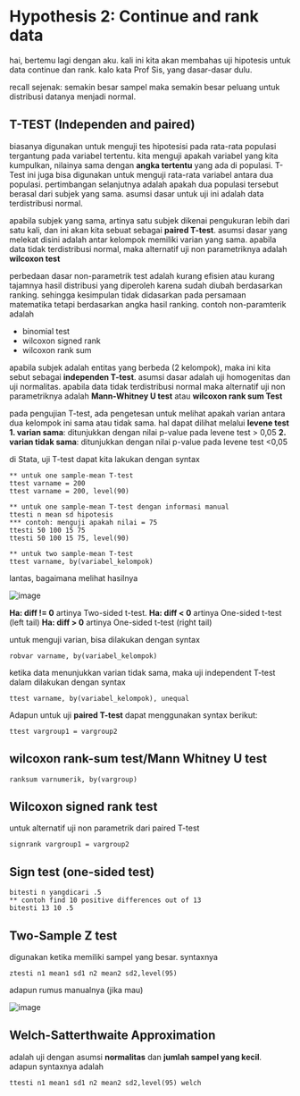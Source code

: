 # Hypothesis 2: Continue and rank data

hai, bertemu lagi dengan aku. kali ini kita akan membahas uji hipotesis untuk data continue dan rank. kalo kata Prof Sis, yang dasar-dasar dulu.

recall sejenak: semakin besar sampel maka semakin besar peluang untuk distribusi datanya menjadi normal.

## T-TEST (Independen and paired)
biasanya digunakan untuk menguji tes hipotesisi  pada rata-rata populasi tergantung pada variabel tertentu. kita menguji apakah variabel yang kita kumpulkan, nilainya sama dengan **angka tertentu** yang ada di populasi. T-Test ini juga bisa digunakan untuk menguji rata-rata variabel antara dua populasi. pertimbangan selanjutnya adalah apakah dua populasi tersebut berasal dari subjek yang sama. asumsi dasar untuk uji ini adalah data terdistribusi normal.

apabila subjek yang sama, artinya satu subjek dikenai pengukuran lebih dari satu kali, dan ini akan kita sebuat sebagai **paired T-test**. asumsi dasar yang melekat disini adalah antar kelompok memiliki varian yang sama. apabila data tidak terdistribusi normal, maka alternatif uji non parametriknya adalah **wilcoxon test**

perbedaan dasar non-parametrik test adalah kurang efisien atau kurang tajamnya hasil distribusi yang diperoleh karena sudah diubah berdasarkan ranking. sehingga kesimpulan tidak didasarkan pada persamaan matematika tetapi berdasarkan angka hasil ranking. contoh non-paramterik adalah
- binomial test
- wilcoxon signed rank
- wilcoxon rank sum

apabila subjek adalah entitas yang berbeda (2 kelompok), maka ini kita sebut sebagai **independen T-test**. asumsi dasar adalah uji homogenitas dan uji normalitas. apabila data tidak terdistribusi normal maka alternatif uji non parametriknya adalah **Mann-Whitney U test** atau **wilcoxon rank sum Test**

pada pengujian T-test, ada pengetesan untuk melihat apakah varian antara dua kelompok ini sama atau tidak sama. hal dapat dilihat melalui **levene test**
  **1. varian sama**: ditunjukkan dengan nilai p-value pada levene test > 0,05
  **2. varian tidak sama**: ditunjukkan dengan nilai p-value pada levene test <0,05

di Stata, uji T-test dapat kita lakukan dengan syntax
```
** untuk one sample-mean T-test
ttest varname = 200
ttest varname = 200, level(90)

** untuk one sample-mean T-test dengan informasi manual
ttesti n mean sd hipotesis
*** contoh: menguji apakah nilai = 75
ttesti 50 100 15 75
ttesti 50 100 15 75, level(90)

** untuk two sample-mean T-test
ttest varname, by(variabel_kelompok)
```
lantas, bagaimana melihat hasilnya

![image](https://github.com/user-attachments/assets/b379fac7-a953-498d-89bf-d13be26dc4bb)

**Ha: diff != 0** artinya	Two-sided t-test.
**Ha: diff < 0**	artinya One-sided t-test (left tail)
**Ha: diff > 0**	artinya One-sided t-test (right tail)

untuk menguji varian, bisa dilakukan dengan syntax

```
robvar varname, by(variabel_kelompok)
```

ketika data menunjukkan varian tidak sama, maka uji independent T-test dalam dilakukan dengan syntax
```
ttest varname, by(variabel_kelompok), unequal
```

Adapun untuk uji **paired T-test** dapat menggunakan syntax berikut:
```
ttest vargroup1 = vargroup2
```
## wilcoxon rank-sum test/Mann Whitney U test
```
ranksum varnumerik, by(vargroup)
```

## Wilcoxon signed rank test
untuk alternatif uji non parametrik dari paired T-test
```
signrank vargroup1 = vargroup2
```

## Sign test (one-sided test)
```
bitesti n yangdicari .5
** contoh find 10 positive differences out of 13
bitesti 13 10 .5
```

## Two-Sample Z test
digunakan ketika memiliki sampel yang besar. syntaxnya
```
ztesti n1 mean1 sd1 n2 mean2 sd2,level(95)
```

adapun rumus manualnya (jika mau)

![image](https://github.com/user-attachments/assets/95f7b862-8f7d-4855-88dd-9f94441a55f5)

## Welch-Satterthwaite Approximation

adalah uji dengan asumsi **normalitas** dan **jumlah sampel yang kecil**. adapun syntaxnya adalah
```
ttesti n1 mean1 sd1 n2 mean2 sd2,level(95) welch
```

